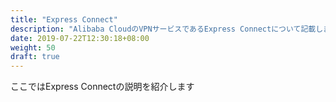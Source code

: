 ```yaml
---
title: "Express Connect"
description: "Alibaba CloudのVPNサービスであるExpress Connectについて記載します。"
date: 2019-07-22T12:30:18+08:00
weight: 50
draft: true
---
```

ここではExpress Connectの説明を紹介します